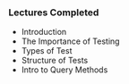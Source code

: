 ### Lectures Completed ###

* Introduction
* The Importance of Testing
* Types of Test
* Structure of Tests
* Intro to Query Methods